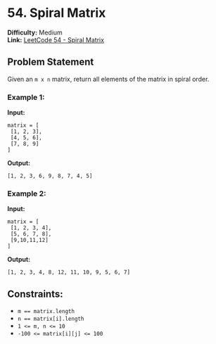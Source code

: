 
# 54. Spiral Matrix

**Difficulty:** Medium  
**Link:** [LeetCode 54 - Spiral Matrix](https://leetcode.com/problems/spiral-matrix/)

## Problem Statement

Given an `m x n` matrix, return all elements of the matrix in spiral order.

### Example 1:

**Input:**
```
matrix = [
 [1, 2, 3],
 [4, 5, 6],
 [7, 8, 9]
]
```

**Output:**
```
[1, 2, 3, 6, 9, 8, 7, 4, 5]
```

### Example 2:

**Input:**
```
matrix = [
 [1, 2, 3, 4],
 [5, 6, 7, 8],
 [9,10,11,12]
]
```

**Output:**
```
[1, 2, 3, 4, 8, 12, 11, 10, 9, 5, 6, 7]
```

## Constraints:

- `m == matrix.length`
- `n == matrix[i].length`
- `1 <= m, n <= 10`
- `-100 <= matrix[i][j] <= 100`
